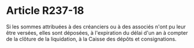 # Article R237-18

Si les sommes attribuées à des créanciers ou à des associés n'ont pu leur être versées, elles sont déposées, à l'expiration du délai d'un an à compter de la clôture de la liquidation, à la Caisse des dépôts et consignations.
